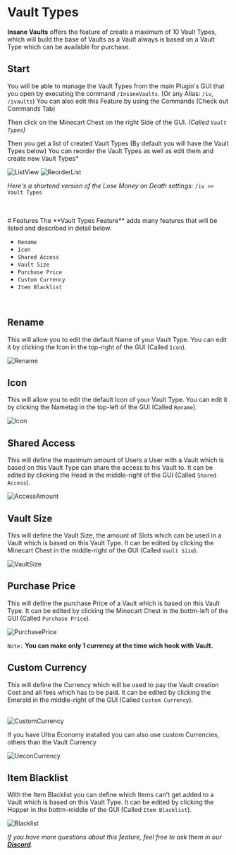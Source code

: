 # Vault Types
**Insane Vaults** offers the feature of create a maximum of 10 Vault Types, which will build the base of Vaults as a Vault always
is based on a Vault Type which can be available for purchase.
<br>

## Start
You will be able to manage the Vault Types from the main Plugin's GUI that you open by executing the command `/InsaneVaults`. (Or any Alias: `/iv`, `/ivaults`)
You can also edit this Feature by using the Commands (Check out Commands Tab)
<br>

Then click on the Minecart Chest on the right Side of the GUI. *(Called `Vault Types`)*
<br>

Then you get a list of created Vault Types (By default you will have the Vault Types below)
You can reorder the Vault Types as well as edit them and create new Vault Types*
<br>

![ListView](https://imgur.com/bgzkBSQ.png)
![ReorderList](https://imgur.com/7nlcnHq.png)

*Here's a shortend version of the Lose Money on Death settings:*
`/iv >> Vault Types`

<br>
<br>
# Features
The **Vault Types Feature** adds many features that will be listed and described in detail below.
<br>

- `Rename`
- `Icon`
- `Shared Access`
- `Vault Size`
- `Purchase Price`
- `Custom Currency`
- `Item Blacklist`
<br>

## Rename
This will allow you to edit the default Name of your Vault Type. You can edit it by clicking the Icon in the top-right of the GUI (Called `Icon`).
<br>

![Rename](https://imgur.com/eeiFCyn.png)
<br>

## Icon
This will allow you to edit the default Icon of your Vault Type. You can edit it by clicking the Nametag in the top-left of the GUI (Called `Rename`).
<br>

![Icon](https://imgur.com/dW09PIx.png)
<br>

## Shared Access
This will define the maximum amount of Users a User with a Vault which is based on this Vault Type can share the access to his Vault to. It can be edited by clicking the Head in the middle-right of the GUI (Called `Shared Access`).
<br>

![AccessAmount](https://imgur.com/XwY98RC.png)
<br>

## Vault Size
This will define the Vault Size, the amount of Slots which can be used in a Vault which is based on this Vault Type. It can be edited by clicking the Minecart Chest in the middle-right of the GUI (Called `Vault Size`).
<br>

![VaultSize](https://imgur.com/VtQOd9U.png)
<br>

## Purchase Price
This will define the purchase Price of a Vault which is based on this Vault Type. It can be edited by clicking the Minecart Chest in the bottm-left of the GUI (Called `Purchase Price`).
<br>

![PurchasePrice](https://imgur.com/diWldUI.png)
<br>

`Note:` **You can make only 1 currency at the time wich hook with Vault.**
<br>

## Custom Currency
This will define the Currency which will be used to pay the Vault creation Cost and all fees which has to be paid. It can be edited by clicking the Emerald in the middle-right of the GUI (Called `Custom Currency`).<br><br>

![CustomCurrency](https://imgur.com/FzghC4a.png)
<br>

If you have Ultra Economy installed you can also use custom Currencies, others than the Vault Currency

![UeconCurrency](https://imgur.com/1T9Hl8F.png)
<br>

## Item Blacklist
With the Item Blacklist you can define which Items can't get added to a Vault which is based on this Vault Type. It can be edited by clicking the Hopper in the bottm-middle of the GUI (Called `Item Blacklist`).<br>

![Blacklist](https://imgur.com/eM8yZJH.png)
<br>

_If you have more questions about this feature, feel free to ask them in our **[Discord](https://discord.gg/3JuHDm8)**._
